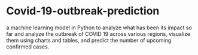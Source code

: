 # Covid-19-outbreak-prediction
a machine learning model in Python to analyze what has been its impact so far and analyze the outbreak of COVID 19 across various regions, visualize them using charts and tables, and predict the number of upcoming confirmed cases.
